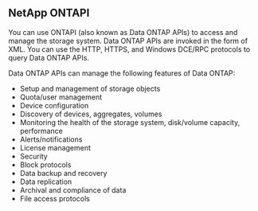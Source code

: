 ## NetApp ONTAPI

You can use ONTAPI (also known as Data ONTAP APIs) to access and manage the storage system. Data ONTAP APIs are invoked in the form of XML. You can use the HTTP, HTTPS, and Windows DCE/RPC protocols to query Data ONTAP APIs.

Data ONTAP APIs can manage the following features of Data ONTAP:
 - Setup and management of storage objects
 - Quota/user management
 - Device configuration
 - Discovery of devices, aggregates, volumes
 - Monitoring the health of the storage system, disk/volume capacity, performance
 - Alerts/notifications
 - License management
 - Security
 - Block protocols
 - Data backup and recovery
 - Data replication
 - Archival and compliance of data
 - File access protocols
